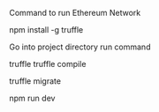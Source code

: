 Command to run Ethereum Network

npm install -g truffle

Go into project directory run command

truffle truffle compile

truffle migrate

npm run dev
